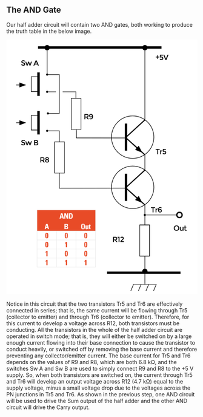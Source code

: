 ## The AND Gate

Our half adder circuit will contain two AND gates, both working to produce the truth table in the below image.

![The AND gate](images/fig4.png)

Notice in this circuit that the two transistors Tr5 and Tr6 are effectively connected in series; that is, the same current will be flowing through Tr5 (collector to emitter) and through Tr6 (collector to emitter). Therefore, for this current to develop a voltage across R12, both transistors must be conducting. All the transistors in the whole of the half adder circuit are operated in switch mode; that is, they will either be switched on by a large enough current flowing into their base connection to cause the transistor to conduct heavily, or switched off by removing the base current and therefore preventing any collector/emitter current. The base current for Tr5 and Tr6 depends on the values of R9 and R8, which are both 6.8 kΩ, and the switches Sw A and Sw B are used to simply connect R9 and R8 to the +5 V supply. So, when both transistors are switched on, the current through Tr5 and Tr6 will develop an output voltage across R12 (4.7 kΩ) equal to the supply voltage, minus a small voltage drop due to the voltages across the PN junctions in Tr5 and Tr6. As shown in the previous step, one AND circuit will be used to drive the Sum output of the half adder and the other AND circuit will drive the Carry output.
